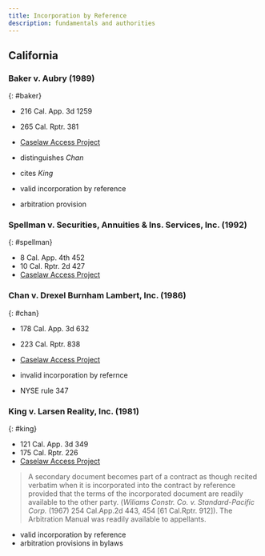 ```yaml
---
title: Incorporation by Reference
description: fundamentals and authorities
---
```


## California

### Baker v. Aubry (1989)
{: #baker}
- 216 Cal. App. 3d 1259
- 265 Cal. Rptr. 381
- [Caselaw Access Project](https://cite.case.law/cal-app-3d/216/1259/)

- distinguishes _Chan_
- cites _King_

- valid incorporation by reference
- arbitration provision

### Spellman v. Securities, Annuities & Ins. Services, Inc. (1992)
{: #spellman}
- 8 Cal. App. 4th 452
- 10 Cal. Rptr. 2d 427
- [Caselaw Access Project](https://cite.case.law/cal-app-4th/8/452/)

### Chan v. Drexel Burnham Lambert, Inc. (1986)
{: #chan}
- 178 Cal. App. 3d 632
- 223 Cal. Rptr. 838
- [Caselaw Access Project](https://cite.case.law/cal-app-3d/178/632/)

- invalid incorporation by refernce
- NYSE rule 347

### King v. Larsen Reality, Inc. (1981)
{: #king}
- 121 Cal. App. 3d 349
- 175 Cal. Rptr. 226
- [Caselaw Access Project](https://cite.case.law/cal-app-3d/121/349/)

> A secondary document becomes part of a contract as though recited verbatim when it is incorporated into the contract by reference provided that the terms of the incorporated document are readily available to the other party. (_Wiliams Constr. Co. v. Standard-Pacific Corp._ (1967) 254 Cal.App.2d 443, 454 [61 Cal.Rptr. 912]). The Arbitration Manual was readily available to appellants.

- valid incorporation by reference
- arbitration provisions in bylaws
